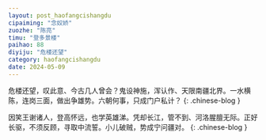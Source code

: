 ```yaml
---
layout: post_haofangcishangdu
cipaiming: "念奴娇"
zuozhe: "陈亮"
timu: "登多景楼"
paihao: 88
diyiju: "危楼还望"
category: haofangcishangdu
date: 2024-05-09
---
```


危楼还望，叹此意、今古几人曾会？鬼设神施，浑认作、天限南疆北界。一水横陈，连岗三面，做出争雄势。六朝何事，只成门户私计？
{: .chinese-blog }

因笑王谢诸人，登高怀远，也学英雄涕。凭却长江，管不到、河洛腥膻无际。正好长驱，不须反顾，寻取中流誓。小儿破贼，势成宁问疆对。
{: .chinese-blog }
